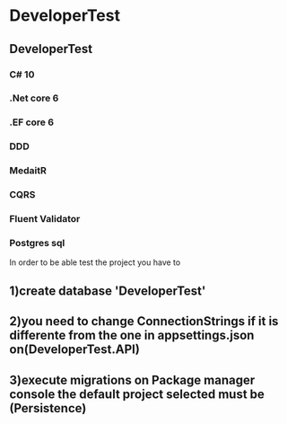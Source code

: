 # DeveloperTest
## DeveloperTest
### C# 10
### .Net core 6
### .EF core 6

### DDD
### MedaitR
### CQRS

### Fluent Validator

### Postgres sql

In order to be able test the project you have to 
## 1)create database 'DeveloperTest'
## 2)you need to change ConnectionStrings if it is differente from the one in appsettings.json on(DeveloperTest.API)
## 3)execute migrations on Package manager console the default project selected must be (Persistence)
